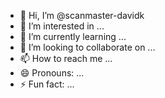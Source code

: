 - 👋 Hi, I’m @scanmaster-davidk
- 👀 I’m interested in ...
- 🌱 I’m currently learning ...
- 💞️ I’m looking to collaborate on ...
- 📫 How to reach me ...
- 😄 Pronouns: ...
- ⚡ Fun fact: ...

<!---
scanmaster-davidk/scanmaster-davidk is a ✨ special ✨ repository because its `README.md` (this file) appears on your GitHub profile.
You can click the Preview link to take a look at your changes.
--->
